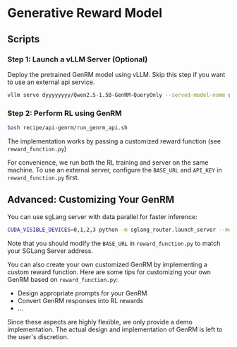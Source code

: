# Generative Reward Model

## Scripts

### Step 1: Launch a vLLM Server (Optional)

Deploy the pretrained GenRM model using vLLM. Skip this step if you want to use an external api service.

```bash 
vllm serve dyyyyyyyy/Qwen2.5-1.5B-GenRM-QueryOnly --served-model-name genrm-demo
```

### Step 2: Perform RL using GenRM

```bash
bash recipe/api-genrm/run_genrm_api.sh
```

The implementation works by passing a customized reward function (see `reward_function.py`)

For convenience, we run both the RL training and server on the same machine. To use an external server, configure the `BASE_URL` and `API_KEY` in `reward_function.py` first.

## Advanced: Customizing Your GenRM

You can use sgLang server with data parallel for faster inference:

```bash
CUDA_VISIBLE_DEVICES=0,1,2,3 python -m sglang_router.launch_server --model-path dyyyyyyyy/Qwen2.5-1.5B-GenRM-QueryOnly --dp 4
```

Note that you should modify the `BASE_URL` in `reward_function.py` to match your SGLang Server address.

You can also create your own customized GenRM by implementing a custom reward function. Here are some tips for customizing your own GenRM based on `reward_function.py`:

- Design appropriate prompts for your GenRM
- Convert GenRM responses into RL rewards
- ...

Since these aspects are highly flexible, we only provide a demo implementation. The actual design and implementation of GenRM is left to the user's discretion.
